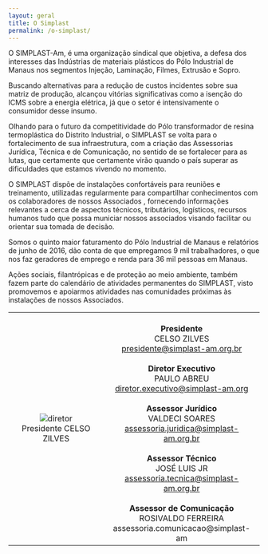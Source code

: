 ```yaml
---
layout: geral
title: O Simplast
permalink: /o-simplast/
---
```



O SIMPLAST-Am,  é uma organização sindical que objetiva, a defesa dos interesses das Indústrias de materiais plásticos do Pólo Industrial de Manaus  nos segmentos Injeção, Laminação, Filmes, Extrusão e Sopro.

Buscando alternativas para a redução de custos incidentes sobre sua matriz de produção, alcançou vitórias significativas como a isenção do  ICMS sobre a energia elétrica, já que o setor é intensivamente o consumidor desse insumo.

Olhando para o futuro da competitividade do Pólo transformador de resina termoplástica do Distrito Industrial, o SIMPLAST se volta para o fortalecimento de sua infraestrutura, com a criação das Assessorias Jurídica, Técnica e de Comunicação,  no sentido de se fortalecer para as lutas, que certamente que certamente virão quando o país superar as dificuldades que estamos vivendo no momento.

O SIMPLAST dispõe de instalações confortáveis para reuniões e treinamento, utilizadas regularmente para compartilhar conhecimentos com os colaboradores de nossos Associados , fornecendo informações relevantes a cerca de aspectos técnicos, tributários, logísticos, recursos humanos tudo que possa municiar nossos associados visando facilitar ou orientar sua tomada de decisão.

Somos o quinto maior faturamento do Pólo Industrial de Manaus e relatórios de junho de 2016, dão conta de que empregamos 9 mil trabalhadores, o que nos faz geradores de emprego e renda para 36 mil pessoas em Manaus.

Ações sociais, filantrópicas e de proteção ao meio ambiente, também fazem parte do calendário de atividades permanentes do SIMPLAST, visto promovemos e apoiarmos atividades nas comunidades próximas às instalações de nossos Associados.



|     |   |
| :-------------: | :-------------: |
| ![diretor](/simplast/res/img/diretor.jpg)<br> Presidente CELSO ZILVES       | <br>**Presidente** <center>CELSO ZILVES <center>presidente@simplast-am.org.br<br><br>  <strong>Diretor Executivo</strong> <br> PAULO ABREU <center>diretor.executivo@simplast-am.org<br><br> <center><strong>Assessor Jurídico</strong> <center>VALDECI SOARES <center>assessoria.juridica@simplast-am.org.br<br><br> <center><strong>Assessor Técnico</strong> <center>JOSÉ LUIS JR <center>assessoria.tecnica@simplast-am.org.br <br><br><center><strong>Assessor de Comunicação</strong> <center>ROSIVALDO FERREIRA <center>assessoria.comunicacao@simplast-am |
